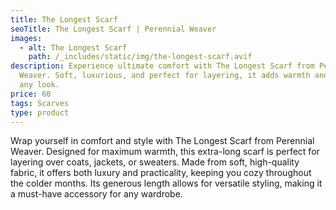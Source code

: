 ```yaml
---
title: The Longest Scarf
seoTitle: The Longest Scarf | Perennial Weaver
images:
  - alt: The Longest Scarf
    path: /_includes/static/img/the-longest-scarf.avif
description: Experience ultimate comfort with The Longest Scarf from Perennial
  Weaver. Soft, luxurious, and perfect for layering, it adds warmth and style to
  any look.
price: 60
tags: Scarves
type: product
---
```

Wrap yourself in comfort and style with The Longest Scarf from Perennial Weaver. Designed for maximum warmth, this extra-long scarf is perfect for layering over coats, jackets, or sweaters. Made from soft, high-quality fabric, it offers both luxury and practicality, keeping you cozy throughout the colder months. Its generous length allows for versatile styling, making it a must-have accessory for any wardrobe.
